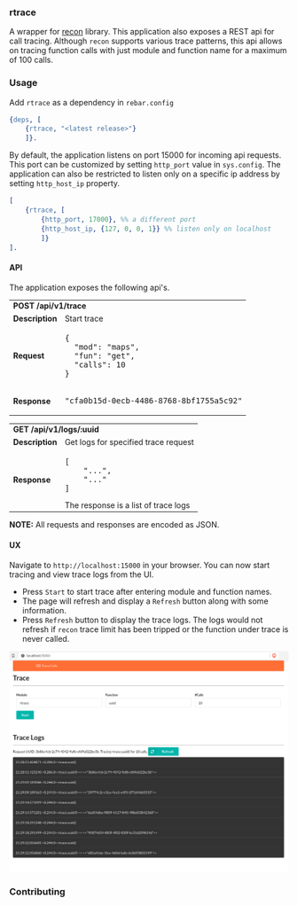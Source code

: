 ### rtrace
A wrapper for [recon](https://github.com/ferd/recon/) library. This application also exposes a REST api for call tracing. Although `recon` supports various trace patterns, this api allows on tracing function calls with just module and function name for a maximum of 100 calls.

### Usage
Add `rtrace` as a dependency in `rebar.config`
```erlang
{deps, [
	{rtrace, "<latest release>"}
	]}.
```

By default, the application listens on port 15000 for incoming api requests. This port can be customized by setting `http_port` value in `sys.config`. The application can also be restricted to listen only on a specific ip address by setting `http_host_ip` property.
```erlang
[
	{rtrace, [
		{http_port, 17000}, %% a different port
		{http_host_ip, {127, 0, 0, 1}} %% listen only on localhost
		]}
].
```

#### API
The application exposes the following api's.
<table>
  <tr><td colspan="2"><strong>POST /api/v1/trace</strong></td></tr>

  <tr>
    <td><strong>Description</strong></td>
	<td>Start trace</td>
  </tr>
  <tr>
	<td><strong>Request</strong></td>
	<td>
<pre>
{
  "mod": "maps",
  "fun": "get",
  "calls": 10
}
</pre>
	</td>
  </tr>
  <tr>
	<td><strong>Response</strong></td>
	<td>
<pre>
"cfa0b15d-0ecb-4486-8768-8bf1755a5c92"
</pre>
	</td>
  </tr>
</table>

<table>
  <tr><td colspan="2"><strong>GET /api/v1/logs/:uuid</strong></td></tr>

  <tr>
    <td><strong>Description</strong></td>
	<td>Get logs for specified trace request</td>
  </tr>
  <tr>
	<td><strong>Response</strong></td>
	<td>
<pre>
[
	"...",
	"..."
]
</pre>
The response is a list of trace logs
	</td>
  </tr>
</table>

**NOTE:** All requests and responses are encoded as JSON.

#### UX
Navigate to `http://localhost:15000` in your browser. You can now start tracing and view trace logs from the UI.
- Press `Start` to start trace after entering module and function names.
- The page will refresh and display a `Refresh` button along with some information.
- Press `Refresh` button to display the trace logs. The logs would not refresh if `recon` trace limit has been tripped or the function under trace is never called.

![Screenshot](https://raw.githubusercontent.com/drvspw/rtrace/blobs/rtrace.png)

### Contributing
